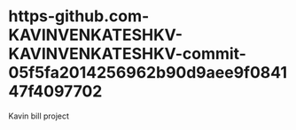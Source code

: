 # https-github.com-KAVINVENKATESHKV-KAVINVENKATESHKV-commit-05f5fa2014256962b90d9aee9f084147f4097702
Kavin bill project 
